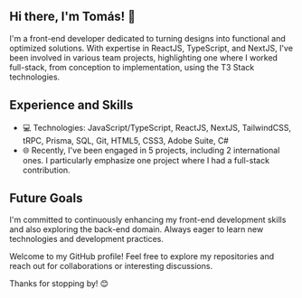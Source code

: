 ## Hi there, I'm Tomás! 👋

I'm a front-end developer dedicated to turning designs into functional and optimized solutions. With expertise in ReactJS, TypeScript, and NextJS, I've been involved in various team projects, highlighting one where I worked full-stack, from conception to implementation, using the T3 Stack technologies.

## Experience and Skills

- 💻 Technologies: JavaScript/TypeScript, ReactJS, NextJS, TailwindCSS, tRPC, Prisma, SQL, Git, HTML5, CSS3, Adobe Suite, C#
- 🌐 Recently, I've been engaged in 5 projects, including 2 international ones. I particularly emphasize one project where I had a full-stack contribution.

## Future Goals

I'm committed to continuously enhancing my front-end development skills and also exploring the back-end domain. Always eager to learn new technologies and development practices.

Welcome to my GitHub profile! Feel free to explore my repositories and reach out for collaborations or interesting discussions.

Thanks for stopping by! 😊
